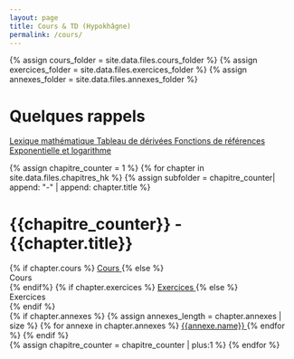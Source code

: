 ```yaml
---
layout: page
title: Cours & TD (Hypokhâgne)
permalink: /cours/
---
```



{% assign cours_folder = site.data.files.cours_folder %}
{% assign exercices_folder = site.data.files.exercices_folder %}
{% assign annexes_folder = site.data.files.annexes_folder %}

<div class="chapter">
	<h1 class="chapter-title">Quelques rappels</h1> 
	<div class="link-container">
		<div class="annexes">
			<a href="{{site.baseurl}}/{{annexes_folder}}/lexique_mathematique_web.pdf">
				<i class="ri-file-fill"></i> 
				<span> Lexique mathématique </span>
			</a>
			<a href="{{site.baseurl}}/{{annexes_folder}}/tableau_derivees_web.pdf">
				<i class="ri-file-fill"></i> 
				<span> Tableau de dérivées </span>
			</a>
			<a href="{{site.baseurl}}/{{annexes_folder}}/fonctions_reference_merged_web.pdf">
				<i class="ri-file-fill"></i> 
				<span> Fonctions de références </span>
			</a>
			<a href="{{site.baseurl}}/{{annexes_folder}}/poster_exp_ln_web.pdf">
				<i class="ri-file-fill"></i> 
				<span> Exponentielle et logarithme </span>
			</a>
		</div>
	</div>
</div>


{% assign chapitre_counter = 1 %}
{% for chapter in site.data.files.chapitres_hk %}
{% assign subfolder = chapitre_counter| append: "-" | append: chapter.title %}

<div class="chapter">
	<h1 class="chapter-title">{{chapitre_counter}} - {{chapter.title}}</h1> 
	<div class="link-container">
	<div class="cours-exo">
	{% if chapter.cours %}
		<a href="{{site.baseurl}}/{{cours_folder}}/{{subfolder}}/cours/{{chapter.cours}}_web.pdf"> 
			<i class="ri-book-2-fill"></i> 
			<span> Cours </span> 
		</a> 
	{% else %}
		<div class="link-placeholder"> <i class="ri-book-2-fill"></i> Cours </div>
	{% endif%}
	{% if chapter.exercices %}
		<a href="{{site.baseurl}}/{{exercices_folder}}/{{subfolder}}/exercices/{{chapter.exercices}}_web.pdf">
			<i class="ri-puzzle-fill"></i> 
			<span> Exercices </span>
		</a>
	{% else %}
		<div class="link-placeholder"> <i class="ri-puzzle-fill"></i> Exercices</div>
	{% endif %}
	</div>
	<div class="annexes">
	{% if chapter.annexes %}
		{% assign annexes_length = chapter.annexes | size %}
		{% for annexe in chapter.annexes %}
			<a href="{{site.baseurl}}/{{cours_folder}}/{{subfolder}}/cours/{{annexe.path}}_web.pdf">
				<i class="ri-file-fill"></i> 
				<span> {{annexe.name}} </span>
			</a>
		{% endfor %}
	{% endif %}
	</div>
	</div>
</div>
{% assign chapitre_counter = chapitre_counter | plus:1 %}
{% endfor %}
